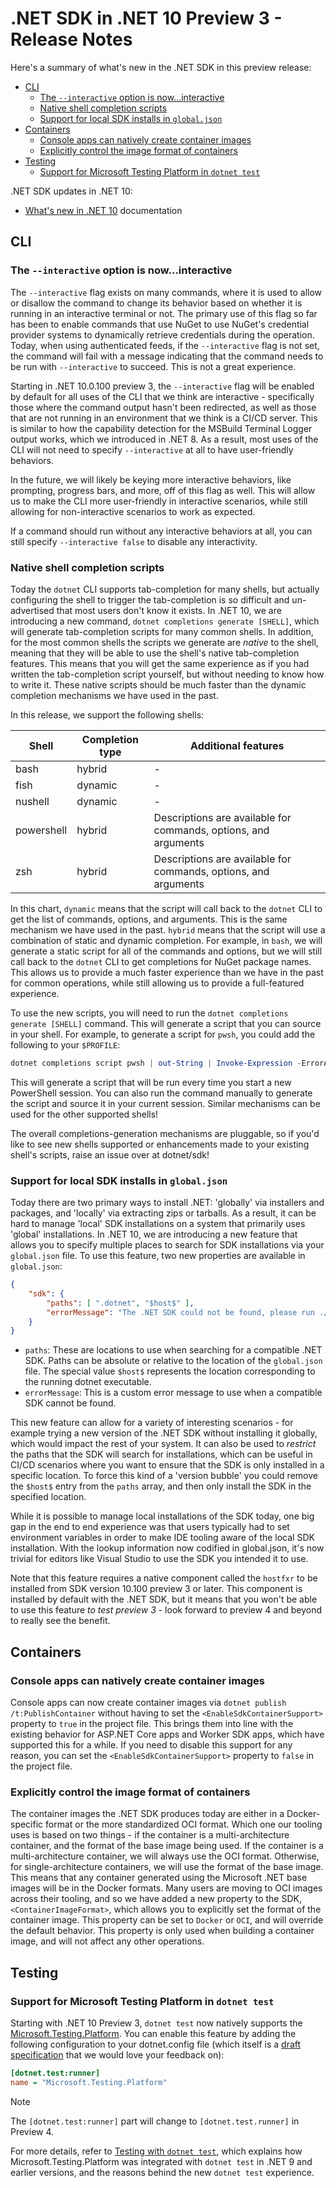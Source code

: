 # .NET SDK in .NET 10 Preview 3 - Release Notes

Here's a summary of what's new in the .NET SDK in this preview release:

- [CLI](#cli)
  - [The `--interactive` option is now...interactive](#the---interactive-option-is-nowinteractive)
  - [Native shell completion scripts](#native-shell-completion-scripts)
  - [Support for local SDK installs in `global.json`](#support-for-local-sdk-installs-in-globaljson)
- [Containers](#containers)
  - [Console apps can natively create container images](#console-apps-can-natively-create-container-images)
  - [Explicitly control the image format of containers](#explicitly-control-the-image-format-of-containers)
- [Testing](#testing)
  - [Support for Microsoft Testing Platform in `dotnet test`](#support-for-microsoft-testing-platform-in-dotnet-test)

.NET SDK updates in .NET 10:

- [What's new in .NET 10](https://learn.microsoft.com/dotnet/core/whats-new/dotnet-10/overview#net-sdk) documentation

## CLI

### The `--interactive` option is now...interactive

The `--interactive` flag exists on many commands, where it is used to allow or disallow the command to change its behavior based on whether it is running in an interactive terminal or not. The primary use of this flag so far has been to enable commands that use NuGet to use NuGet's credential provider systems to dynamically retrieve credentials during the operation. Today, when using authenticated feeds, if the `--interactive` flag is not set, the command will fail with a message indicating that the command needs to be run with `--interactive` to succeed. This is not a great experience.

Starting in .NET 10.0.100 preview 3, the `--interactive` flag will be enabled by default for all uses of the CLI that we think are interactive - specifically those where the command output hasn't been redirected, as well as those that are not running in an environment that we think is a CI/CD server. This is similar to how the capability detection for the MSBuild Terminal Logger output works, which we introduced in .NET 8. As a result, most uses of the CLI will not need to specify `--interactive` at all to have user-friendly behaviors.

In the future, we will likely be keying more interactive behaviors, like prompting, progress bars, and more, off of this flag as well. This will allow us to make the CLI more user-friendly in interactive scenarios, while still allowing for non-interactive scenarios to work as expected.

If a command should run without any interactive behaviors at all, you can still specify `--interactive false` to disable any interactivity.

### Native shell completion scripts

Today the `dotnet` CLI supports tab-completion for many shells, but actually configuring the shell to trigger the tab-completion is so difficult and un-advertised that most users don't know it exists. In .NET 10, we are introducing a new command, `dotnet completions generate [SHELL]`, which will generate tab-completion scripts for many common shells. In addition, for the most common shells the scripts we generate are _native_ to the shell, meaning that they will be able to use the shell's native tab-completion features. This means that you will get the same experience as if you had written the tab-completion script yourself, but without needing to know how to write it. These native scripts should be much faster than the dynamic completion mechanisms we have used in the past.

In this release, we support the following shells:

| Shell      | Completion type | Additional features                                             |
| ---------- | --------------- | --------------------------------------------------------------- |
| bash       | hybrid          | -                                                               |
| fish       | dynamic         | -                                                               |
| nushell    | dynamic         | -                                                               |
| powershell | hybrid          | Descriptions are available for commands, options, and arguments |
| zsh        | hybrid          | Descriptions are available for commands, options, and arguments |

In this chart, `dynamic` means that the script will call back to the `dotnet` CLI to get the list of commands, options, and arguments. This is the same mechanism we have used in the past. `hybrid` means that the script will use a combination of static and dynamic completion. For example, in `bash`, we will generate a static script for all of the commands and options, but we will still call back to the `dotnet` CLI to get completions for NuGet package names. This allows us to provide a much faster experience than we have in the past for common operations, while still allowing us to provide a full-featured experience.

To use the new scripts, you will need to run the `dotnet completions generate [SHELL]` command. This will generate a script that you can source in your shell. For example, to generate a script for `pwsh`, you could add the following to your `$PROFILE`:

```powershell
dotnet completions script pwsh | out-String | Invoke-Expression -ErrorAction SilentlyContinue
```

This will generate a script that will be run every time you start a new PowerShell session. You can also run the command manually to generate the script and source it in your current session. Similar mechanisms can be used for the other supported shells!

The overall completions-generation mechanisms are pluggable, so if you'd like to see new shells supported or enhancements made to your existing shell's scripts, raise an issue over at dotnet/sdk!

### Support for local SDK installs in `global.json`

Today there are two primary ways to install .NET: 'globally' via installers and packages, and 'locally' via extracting zips or tarballs. As a result, it can be hard to manage 'local' SDK installations on a system that primarily uses 'global' installations. In .NET 10, we are introducing a new feature that allows you to specify multiple places to search for SDK installations via your `global.json` file. To use this feature, two new properties are available in `global.json`:

```json
{
    "sdk": {
        "paths": [ ".dotnet", "$host$" ],
        "errorMessage": "The .NET SDK could not be found, please run ./install.sh."
    }
}
```

- `paths`: These are locations to use when searching for a compatible .NET SDK. Paths can be absolute or relative to the location of the `global.json` file. The special value `$host$` represents the location corresponding to the running dotnet executable.
- `errorMessage`: This is a custom error message to use when a compatible SDK cannot be found.

This new feature can allow for a variety of interesting scenarios - for example trying a new version of the .NET SDK without installing it globally, which would impact the rest of your system. It can also be used to _restrict_ the paths that the SDK will search for installations, which can be useful in CI/CD scenarios where you want to ensure that the SDK is only installed in a specific location. To force this kind of a 'version bubble' you could remove the `$host$` entry from the `paths` array, and then only install the SDK in the specified location.

While it is possible to manage local installations of the SDK today, one big gap in the end to end experience was that users typically had to set environment variables in order to make IDE tooling aware of the local SDK installation. With the lookup information now codified in global.json, it's now trivial for editors like Visual Studio to use the SDK you intended it to use.

Note that this feature requires a native component called the `hostfxr` to be installed from SDK version 10.100 preview 3 or later. This component is installed by default with the .NET SDK, but it means that you won't be able to use this feature _to test preview 3_ - look forward to preview 4 and beyond to really see the benefit.

## Containers

### Console apps can natively create container images

Console apps can now create container images via `dotnet publish /t:PublishContainer` without having to set the `<EnableSdkContainerSupport>` property to `true` in the project file. This brings them into line with the existing behavior for ASP.NET Core apps and Worker SDK apps, which have supported this for a while. If you need to disable this support for any reason, you can set the `<EnableSdkContainerSupport>` property to `false` in the project file.

### Explicitly control the image format of containers

The container images the .NET SDK produces today are either in a Docker-specific format or the more standardized OCI format. Which one our tooling uses is based on two things - if the container is a multi-architecture container, and the format of the base image being used. If the container is a multi-architecture container, we will always use the OCI format. Otherwise, for single-architecture containers, we will use the format of the base image. This means that any container generated using the Microsoft .NET base images will be in the Docker formats. Many users are moving to OCI images across their tooling, and so we have added a new property to the SDK, `<ContainerImageFormat>`, which allows you to explicitly set the format of the container image. This property can be set to `Docker` or `OCI`, and will override the default behavior. This property is only used when building a container image, and will not affect any other operations.

## Testing

### Support for Microsoft Testing Platform in `dotnet test`

Starting with .NET 10 Preview 3, `dotnet test` now natively supports the [Microsoft.Testing.Platform](https://aka.ms/mtp-overview). You can enable this feature by adding the following configuration to your dotnet.config file (which itself is a [draft specification](https://github.com/dotnet/designs/pull/328) that we would love your feedback on):

```ini
[dotnet.test:runner]
name = "Microsoft.Testing.Platform"
```

> [!NOTE]
> The `[dotnet.test:runner]` part will change to `[dotnet.test.runner]` in Preview 4.

For more details, refer to [Testing with `dotnet test`](https://learn.microsoft.com/dotnet/core/testing/unit-testing-with-dotnet-test), which explains how Microsoft.Testing.Platform was integrated with `dotnet test` in .NET 9 and earlier versions, and the reasons behind the new `dotnet test` experience.
